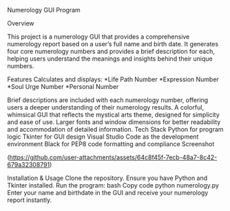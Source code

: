 Numerology GUI Program

Overview

This project is a numerology GUI that provides a comprehensive numerology report based on a user’s full name and birth date. It generates four core numerology numbers and provides a brief description for each, helping users understand the meanings and insights behind their unique numbers.

Features
Calculates and displays:
*Life Path Number
*Expression Number
*Soul Urge Number
*Personal Number



Brief descriptions are included with each numerology number, offering users a deeper understanding of their numerology results.
A colorful, whimsical GUI that reflects the mystical arts theme, designed for simplicity and ease of use.
Larger fonts and window dimensions for better readability and accommodation of detailed information.
Tech Stack
Python for program logic
Tkinter for GUI design
Visual Studio Code as the development environment
Black for PEP8 code formatting and compliance
Screenshot

(https://github.com/user-attachments/assets/64c8f45f-7ecb-48a7-8c42-679a32308791)


Installation & Usage
Clone the repository.
Ensure you have Python and Tkinter installed.
Run the program:
bash
Copy code
python numerology.py
Enter your name and birthdate in the GUI and receive your numerology report instantly.
